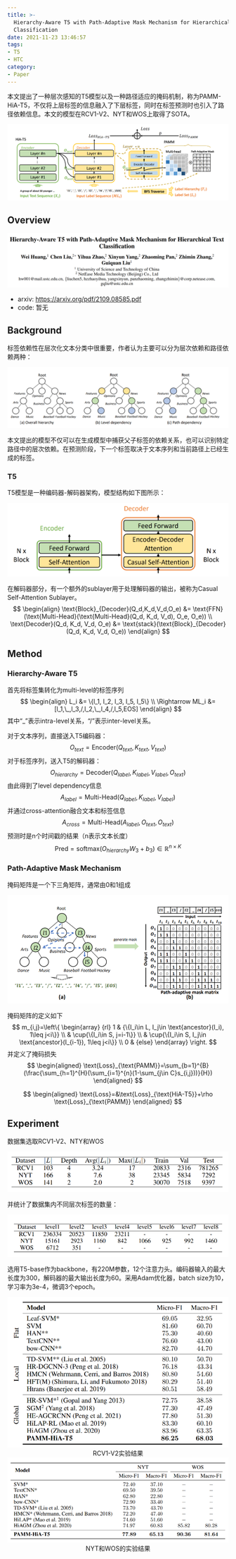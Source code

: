 ```yaml
---
title: >-
  Hierarchy-Aware T5 with Path-Adaptive Mask Mechanism for Hierarchical Text
  Classification
date: 2021-11-23 13:46:57
tags:
- T5
- HTC
category:
- Paper
---
```


本文提出了一种层次感知的T5模型以及一种路径适应的掩码机制，称为PAMM-HiA-T5，不仅将上层标签的信息融入了下层标签，同时在标签预测时也引入了路径依赖信息。本文的模型在RCV1-V2、NYT和WOS上取得了SOTA。

<img src="Hierarchy-Aware-T5-with-Path-Adaptive-Mask-Mechanism-for-Hierarchical-Text-Classification/image-20211123135058290.png" alt="image-20211123135058290" style="zoom:67%;" />

<!--more-->

## Overview

<img src="Hierarchy-Aware-T5-with-Path-Adaptive-Mask-Mechanism-for-Hierarchical-Text-Classification/image-20211123134904566.png" alt="image-20211123134904566" style="zoom:67%;" />

- arxiv: https://arxiv.org/pdf/2109.08585.pdf
- code: 暂无

## Background

标签依赖性在层次化文本分类中很重要，作者认为主要可以分为层次依赖和路径依赖两种：

<img src="Hierarchy-Aware-T5-with-Path-Adaptive-Mask-Mechanism-for-Hierarchical-Text-Classification/image-20211123140332274.png" alt="image-20211123140332274" style="zoom:67%;" />

本文提出的模型不仅可以在生成模型中捕获父子标签的依赖关系，也可以识别特定路径中的层次依赖。在预测阶段，下一个标签取决于文本序列和当前路径上已经生成的标签。

### T5

T5模型是一种编码器-解码器架构，模型结构如下图所示：

<img src="Hierarchy-Aware-T5-with-Path-Adaptive-Mask-Mechanism-for-Hierarchical-Text-Classification/image-20211123140806474.png" alt="image-20211123140806474" style="zoom: 67%;" />

在解码器部分，有一个额外的sublayer用于处理解码器的输出，被称为Casual Self-Attention Sublayer。
$$
\begin{align}
\text{Block}_{Decoder}(Q_d,K_d,V_d,O_e) &= 
	\text{FFN}(\text{Multi-Head}(\text{Multi-Head}(Q_d, K_d, V_d), O_e, O_e)) \\
\text{Decoder}(Q_d, K_d, V_d, O_e) &= \text{stack}(\text{Block}_{Decoder}(Q_d, K_d, V_d, O_e))
\end{align}
$$

## Method

### Hierarchy-Aware T5

首先将标签集转化为multi-level的标签序列
$$
\begin{align}
L_i &= \{l_1, l_2, l_3, l_5, l_5\} \\ 
\Rightarrow ML_i &= [l_1,\_,l_3,/,l_2,\_,l_4,/,l_5,EOS]
\end{align}
$$
其中“_”表示intra-level关系，“/”表示inter-level关系。

对于文本序列，直接送入T5编码器：
$$
O_{text} = \text{Encoder}(Q_{text},K_{text},V_{text})
$$
对于标签序列，送入T5的解码器：
$$
O_{hierarchy} = \text{Decoder}(Q_{label},K_{label},V_{label},O_{text})
$$
由此得到了level dependency信息
$$
A_{label} = \text{Multi-Head}(Q_{label},K_{label},V_{label})
$$
并通过cross-attention融合文本和标签信息
$$
A_{cross} = \text{Multi-Head}(A_{label}, O_{text}, O_{text})
$$
预测时是n个时间戳的结果（n表示文本长度）
$$
\text{Pred} = \text{softmax}(O_{hierarchy}W_3+b_3)\in\mathbb{R}^{n\times K}
$$

### Path-Adaptive Mask Mechanism

掩码矩阵是一个下三角矩阵，通常由0和1组成

<img src="Hierarchy-Aware-T5-with-Path-Adaptive-Mask-Mechanism-for-Hierarchical-Text-Classification/image-20211123144409350.png" alt="image-20211123144409350" style="zoom:67%;" />

掩码矩阵的定义如下
$$
m_{i,j}=\left\{
\begin{array}
    {rl}
    1  & {\{I_i\in L, I_j\in \text{ancestor}(I_i), 1\leq j<i\}} \\
    &  \cup{\{I_i\in S, j=i-1\}} \\
    &  \cup{\{I_i\in S, I_j\in \text{ancestor}(I_{i-1}), 1\leq j<i\}} \\
    0  & {else}
\end{array} \right.
$$
并定义了掩码损失
$$
\begin{aligned}
\text{Loss}_{\text{PAMM}}=\sum_{b=1}^{B}(\frac{\sum_{h=1}^{H}(\sum_{i=1}^{n}(1-\sum_{j\in C}s_{i,j}))}{H})
\end{aligned}
$$

$$
\begin{aligned}
	\text{Loss}=&\text{Loss}_{\text{HiA-T5}}+\rho \text{Loss}_{\text{PAMM}}
\end{aligned}
$$

## Experiment

数据集选取RCV1-V2、NTY和WOS

<img src="Hierarchy-Aware-T5-with-Path-Adaptive-Mask-Mechanism-for-Hierarchical-Text-Classification/image-20211123141604818.png" alt="image-20211123141604818" style="zoom:67%;" />

并统计了数据集内不同层次标签的数量：

<img src="Hierarchy-Aware-T5-with-Path-Adaptive-Mask-Mechanism-for-Hierarchical-Text-Classification/image-20211123141625514.png" alt="image-20211123141625514" style="zoom:67%;" />

选用T5-base作为backbone，有220M参数，12个注意力头。编码器输入的最大长度为300，解码器的最大输出长度为60。采用Adam优化器，batch size为10，学习率为3e-4，微调3个epoch。

<img src="Hierarchy-Aware-T5-with-Path-Adaptive-Mask-Mechanism-for-Hierarchical-Text-Classification/image-20211123141847051.png" alt="image-20211123141847051" style="zoom:67%;" />

<center>RCV1-V2实验结果</center>

<img src="Hierarchy-Aware-T5-with-Path-Adaptive-Mask-Mechanism-for-Hierarchical-Text-Classification/image-20211123141920675.png" alt="image-20211123141920675" style="zoom:67%;" />

<center>NYT和WOS的实验结果</center>

